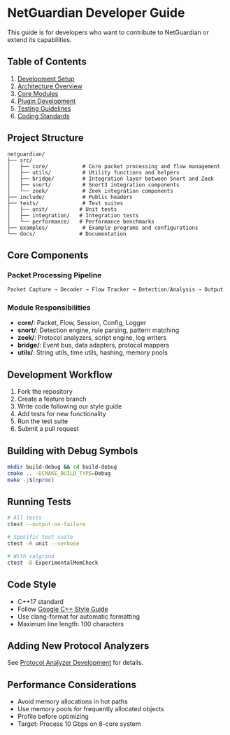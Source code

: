 # NetGuardian Developer Guide

This guide is for developers who want to contribute to NetGuardian or extend its capabilities.

## Table of Contents

1. [Development Setup](setup.md)
2. [Architecture Overview](architecture.md)
3. [Core Modules](modules.md)
4. [Plugin Development](plugins.md)
5. [Testing Guidelines](testing.md)
6. [Coding Standards](coding-standards.md)

## Project Structure

```
netguardian/
├── src/
│   ├── core/           # Core packet processing and flow management
│   ├── utils/          # Utility functions and helpers
│   ├── bridge/         # Integration layer between Snort and Zeek
│   ├── snort/          # Snort3 integration components
│   └── zeek/           # Zeek integration components
├── include/            # Public headers
├── tests/              # Test suites
│   ├── unit/          # Unit tests
│   ├── integration/   # Integration tests
│   └── performance/   # Performance benchmarks
├── examples/           # Example programs and configurations
└── docs/              # Documentation
```

## Core Components

### Packet Processing Pipeline

```cpp
Packet Capture → Decoder → Flow Tracker → Detection/Analysis → Output
```

### Module Responsibilities

- **core/**: Packet, Flow, Session, Config, Logger
- **snort/**: Detection engine, rule parsing, pattern matching
- **zeek/**: Protocol analyzers, script engine, log writers
- **bridge/**: Event bus, data adapters, protocol mappers
- **utils/**: String utils, time utils, hashing, memory pools

## Development Workflow

1. Fork the repository
2. Create a feature branch
3. Write code following our style guide
4. Add tests for new functionality
5. Run the test suite
6. Submit a pull request

## Building with Debug Symbols

```bash
mkdir build-debug && cd build-debug
cmake .. -DCMAKE_BUILD_TYPE=Debug
make -j$(nproc)
```

## Running Tests

```bash
# All tests
ctest --output-on-failure

# Specific test suite
ctest -R unit --verbose

# With valgrind
ctest -D ExperimentalMemCheck
```

## Code Style

- C++17 standard
- Follow [Google C++ Style Guide](https://google.github.io/styleguide/cppguide.html)
- Use clang-format for automatic formatting
- Maximum line length: 100 characters

## Adding New Protocol Analyzers

See [Protocol Analyzer Development](protocol-analyzers.md) for details.

## Performance Considerations

- Avoid memory allocations in hot paths
- Use memory pools for frequently allocated objects
- Profile before optimizing
- Target: Process 10 Gbps on 8-core system
